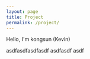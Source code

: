 ```yaml
---
layout: page
title: Project
permalink: /project/
---
```


<!-- write about kongsun -->

Hello, I'm kongsun (Kevin)

asdfasdfasdfasdf
asdfasdf
asdf

[jekyll-organization]: https://github.com/jekyll
